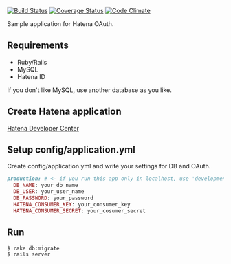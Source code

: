 [![Build Status](https://travis-ci.org/xoyip/hatebu-web.png?branch=master)](https://travis-ci.org/xoyip/hatebu-web)
[![Coverage Status](https://coveralls.io/repos/xoyip/hatebu-web/badge.png)](https://coveralls.io/r/xoyip/hatebu-web)
[![Code Climate](https://codeclimate.com/github/xoyip/hatebu-web.png)](https://codeclimate.com/github/xoyip/hatebu-web)

Sample application for Hatena OAuth.

## Requirements

- Ruby/Rails
- MySQL
- Hatena ID

If you don't like MySQL, use another database as you like.

## Create Hatena application

[Hatena Developer Center](http://developer.hatena.ne.jp/ja/documents/auth/apis/oauth/consumer)

## Setup config/application.yml

Create config/application.yml and write your settings for DB and OAuth.

```ruby
production: # <- if you run this app only in localhost, use 'development'
  DB_NAME: your_db_name
  DB_USER: your_user_name
  DB_PASSWORD: your_password
  HATENA_CONSUMER_KEY: your_consumer_key
  HATENA_CONSUMER_SECRET: your_cosumer_secret
```

## Run

```
$ rake db:migrate
$ rails server
```



